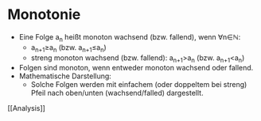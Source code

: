 # Monotonie
+ Eine Folge a<sub>n</sub> heißt monoton wachsend (bzw. fallend), wenn ∀n∈ℕ: 
	+ a<sub>n+1</sub>≥a<sub>n</sub> (bzw. a<sub>n+1</sub>≤a<sub>n</sub>)
	+ streng monoton wachsend (bzw. fallend): a<sub>n+1</sub>>a<sub>n</sub> (bzw. a<sub>n+1</sub><a<sub>n</sub>)
+ Folgen sind monoton, wenn entweder monoton wachsend oder fallend.
+ Mathematische Darstellung: 
	+ Solche Folgen werden mit einfachem (oder doppeltem bei streng) Pfeil nach oben/unten (wachsend/falled) dargestellt.

[[Analysis]]